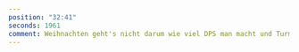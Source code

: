 ```yaml
---
position: "32:41"
seconds: 1961
comment: Weihnachten geht's nicht darum wie viel DPS man macht und Turm-Petition
---
```

